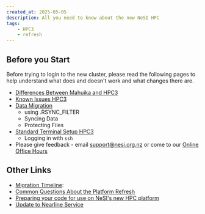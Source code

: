 ```yaml
---
created_at: 2025-05-05
description: All you need to know about the new NeSI HPC
tags: 
    - HPC3
    - refresh
---
```


## Before you Start

Before trying to login to the new cluster, please read the following pages to help understand what does and doesn't work and what changes there are.

- [Differences Between Mahuika and HPC3](../FAQs/Mahuika_HPC3_Differences.md)
- [Known Issues HPC3](Known_Issues_HPC3.md)
- [Data Migration](https://docs.nesi.org.nz/Storage/File_Systems_and_Quotas/Moving_to_the_new_filesystem/)  
    - using .RSYNC_FILTER
    - Syncing Data  
    - Protecting Files
- [Standard Terminal Setup HPC3](../../Scientific_Computing/Terminal_Setup/Standard_Terminal_Setup.md)  
    - Logging in with `ssh`
- Please give feedback - email support@nesi.org.nz or come to our [Online Office Hours](https://docs.nesi.org.nz/Getting_Started/Getting_Help/Weekly_Online_Office_Hours/)

## Other Links

- [Migration Timeline](migration_timeline_and_transition_plan.md):
- [Common Questions About the Platform Refresh](../FAQs/Common_questions_about_the_platform_refresh.md)
- [Preparing your code for use on NeSI's new HPC platform](Preparing_your_code_for_use_on_NeSIs_new_HPC_platform.md)
- [Update to Nearline Service](update_to_nearline_service.md)
